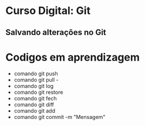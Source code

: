 # Curso Digital: Git

## Salvando alterações no Git

# Codigos em aprendizagem

* comando git push
* comando git pull - 
* comando git log
* comando git restore
* comando git fech
* comando git diff
* comando git add
* comando git commit -m "Mensagem"
